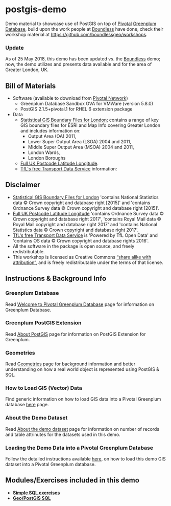 # postgis-demo
Demo material to showcase use of PostGIS on top of [Pivotal](http://pivotal.io) [Greenplum Database](http://greenplum.org), build upon the work people at [Boundless](http://boundlessgeo.com/) have done, check their workshop material at https://github.com/boundlessgeo/workshops.

### Update ###
As of 25 May 2018, this demo has been updated vs. the [Boundless](http://boundlessgeo.com/) demo; now, the demo utilizes and presents data available and for the area of Greater London, UK.

## Bill of Materials
- Software (available to download from [Pivotal Network](https://network.pivotal.io/products/pivotal-gpdb))
  - Greenplum Database Sandbox OVA for VMWare (version 5.8.0)
  - PostGIS 2.1.5+pivotal.1 for RHEL 6 extension package
- Data
  - [Statistical GIS Boundary Files for London](https://data.london.gov.uk/dataset/statistical-gis-boundary-files-london); contains a range of key GIS boundary files for ESRI and Map Info covering Greater London and includes information on:
    - Output Area (OA) 2011,
    - Lower Super Output Area (LSOA) 2004 and 2011,
    - Middle Super Output Area (MSOA) 2004 and 2011,
    - London Wards, 
    - London Boroughs
  - [Full UK Postcode Latitude Longitude](https://www.freemaptools.com/download-uk-postcode-lat-lng.htm).
  - [TfL's free Transport Data Service](https://tfl.gov.uk/info-for/open-data-users/) information:

## Disclaimer
- [Statistical GIS Boundary Files for London](https://data.london.gov.uk/dataset/statistical-gis-boundary-files-london) 'contains National Statistics data © Crown copyright and database right [2015]' and 'contains Ordnance Survey data © Crown copyright and database right [2015]'.
- [Full UK Postcode Latitude Longitude](https://www.freemaptools.com/download-uk-postcode-lat-lng.htm) 'contains Ordnance Survey data © Crown copyright and database right 2017', 'contains Royal Mail data © Royal Mail copyright and database right 2017' and 'contains National Statistics data © Crown copyright and database right 2017'.
- [TfL's free Transport Data Service](https://tfl.gov.uk/info-for/open-data-users/) is 'Powered by TfL Open Data' and 'contains OS data © Crown copyright and database rights 2016'.
- All the software in the package is open source, and freely redistributable. 
- This workshop is licensed as Creative Commons [“share alike with attribution”](http://creativecommons.org/licenses/by-sa/3.0/us/), and is freely redistributable under the terms of that license.

## Instructions & Background Info
### Greenplum Database
Read [Welcome to Pivotal Greenplum Database](GPDB.md) page for information on Greenplum Database.
### Greenplum PostGIS Extension
Read [About PostGIS](POSTGIS.md) page for information on PostGIS Extension for Greenplum.
### Geometries
Read [Geometries](GEOMETRIES.md) page for background information and better understanding on how a real world object is represented using PostGIS & SQL.
### How to Load GIS (Vector) Data
Find generic information on how to load GIS data into a Pivotal Greenplum database [here](HOWTO-LOAD-GIS-DATA.md) page.
### About the Demo Dataset
Read [About the demo dataset](ABOUTDATA.md) page for information on number of records and table attrinutes for the datasets used in this demo.
### Loading the Demo Data into a Pivotal Greenplum Database
Follow the detailed instructions available [here](LOAD-DEMOGIS-INTO-GPDB.md), on how to load this demo GIS dataset into a Pivotal Greenplum database.

## Modules/Exercises included in this demo
- [**Simple SQL exercises**](SIMPLE-SQL.md)
- [**Geo/PostGIS SQL**](GEO-POSTGIS-SQL.md)
